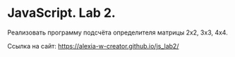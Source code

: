 # JavaScript. Lab 2.

Реализовать программу подсчёта определителя матрицы 2х2, 3х3, 4х4.

Ссылка на сайт: https://alexia-w-creator.github.io/js_lab2/
